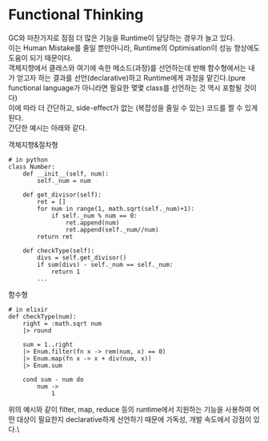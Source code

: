 # Functional Thinking
GC와 마찬가지로 점점 더 많은 기능을 Runtime이 담당하는 경우가 늘고 있다.\
이는 Human Mistake를 줄일 뿐만아니라, Runtime의 Optimisation이 성능 향상에도 도움이 되기 때문이다.\
객체지향에서 클래스와 여기에 속한 메소드(과정)를 선언하는데 반해 함수형에서는 내가 얻고자 하는 결과를 선언(declarative)하고 Runtime에게 과정을 맡긴다.(pure functional language가 아니라면 필요한 몇몇 class를 선언하는 것 역시 포함될 것이다)\
이에 따라 더 간단하고, side-effect가 없는 (복잡성을 줄일 수 있는) 코드를 짤 수 있게된다.\
간단한 예시는 아래와 같다.

객체지향&절차형
```
# in python
class Number:
    def __init__(self, num):
        self._num = num

    def get_divisor(self):
        ret = []
        for num in range(1, math.sqrt(self._num)+1):
            if self._num % num == 0:
                ret.append(num)
                ret.append(self._num//num)
        return ret

    def checkType(self):
        divs = self.get_divisor()
        if sum(divs) - self._num == self._num:
            return 1
        ...
```

함수형
```
# in elixir
def checkType(num):
    right = :math.sqrt num
    |> round

    sum = 1..right
    |> Enum.filter(fn x -> rem(num, x) == 0)
    |> Enum.map(fn x -> x + div(num, x))
    |> Enum.sum

    cond sum - num do
        num ->
            1
```

위의 예시와 같이 filter, map, reduce 등의 runtime에서 지원하는 기능을 사용하여 어떤 대상이 필요한지 declarative하게 선언하기 때문에 가독성, 개발 속도에서 강점이 있다.\

